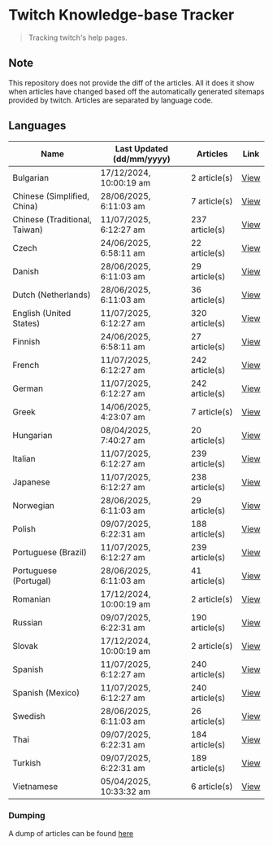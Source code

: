 # Twitch Knowledge-base Tracker
> Tracking twitch's help pages. 

## Note
This repository does not provide the diff of the articles. All it does it show when articles have changed based
off the automatically generated sitemaps provided by twitch. Articles are separated by language code.

## Languages

| Name                          | Last Updated (dd/mm/yyyy) | Articles       | Link                   |
|-------------------------------|---------------------------|----------------|------------------------|
| Bulgarian                     | 17/12/2024, 10:00:19 am   | 2 article(s)   | [View](docs/bg.md)     |
| Chinese (Simplified, China)   | 28/06/2025, 6:11:03 am    | 7 article(s)   | [View](docs/zh_CN.md)  |
| Chinese (Traditional, Taiwan) | 11/07/2025, 6:12:27 am    | 237 article(s) | [View](docs/zh_TW.md)  |
| Czech                         | 24/06/2025, 6:58:11 am    | 22 article(s)  | [View](docs/cs.md)     |
| Danish                        | 28/06/2025, 6:11:03 am    | 29 article(s)  | [View](docs/da.md)     |
| Dutch (Netherlands)           | 28/06/2025, 6:11:03 am    | 36 article(s)  | [View](docs/nl_NL.md)  |
| English (United States)       | 11/07/2025, 6:12:27 am    | 320 article(s) | [View](docs/en_US.md)  |
| Finnish                       | 24/06/2025, 6:58:11 am    | 27 article(s)  | [View](docs/fi.md)     |
| French                        | 11/07/2025, 6:12:27 am    | 242 article(s) | [View](docs/fr.md)     |
| German                        | 11/07/2025, 6:12:27 am    | 242 article(s) | [View](docs/de.md)     |
| Greek                         | 14/06/2025, 4:23:07 am    | 7 article(s)   | [View](docs/el.md)     |
| Hungarian                     | 08/04/2025, 7:40:27 am    | 20 article(s)  | [View](docs/hu.md)     |
| Italian                       | 11/07/2025, 6:12:27 am    | 239 article(s) | [View](docs/it.md)     |
| Japanese                      | 11/07/2025, 6:12:27 am    | 238 article(s) | [View](docs/ja.md)     |
| Norwegian                     | 28/06/2025, 6:11:03 am    | 29 article(s)  | [View](docs/no.md)     |
| Polish                        | 09/07/2025, 6:22:31 am    | 188 article(s) | [View](docs/pl.md)     |
| Portuguese (Brazil)           | 11/07/2025, 6:12:27 am    | 239 article(s) | [View](docs/pt_BR.md)  |
| Portuguese (Portugal)         | 28/06/2025, 6:11:03 am    | 41 article(s)  | [View](docs/pt_PT.md)  |
| Romanian                      | 17/12/2024, 10:00:19 am   | 2 article(s)   | [View](docs/ro.md)     |
| Russian                       | 09/07/2025, 6:22:31 am    | 190 article(s) | [View](docs/ru.md)     |
| Slovak                        | 17/12/2024, 10:00:19 am   | 2 article(s)   | [View](docs/sk.md)     |
| Spanish                       | 11/07/2025, 6:12:27 am    | 240 article(s) | [View](docs/es.md)     |
| Spanish (Mexico)              | 11/07/2025, 6:12:27 am    | 240 article(s) | [View](docs/es_MX.md)  |
| Swedish                       | 28/06/2025, 6:11:03 am    | 26 article(s)  | [View](docs/sv.md)     |
| Thai                          | 09/07/2025, 6:22:31 am    | 184 article(s) | [View](docs/th.md)     |
| Turkish                       | 09/07/2025, 6:22:31 am    | 189 article(s) | [View](docs/tr.md)     |
| Vietnamese                    | 05/04/2025, 10:33:32 am   | 6 article(s)   | [View](docs/vi.md)     |

### Dumping
A dump of articles can be found [here](docs/RAW.md)
